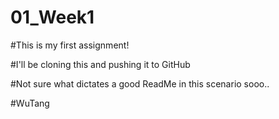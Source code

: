 # 01_Week1
#This is my first assignment!

#I'll be cloning this and pushing it to GitHub

#Not sure what dictates a good ReadMe in this scenario sooo..

#WuTang
